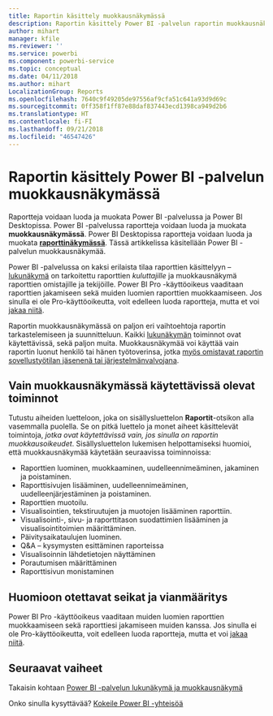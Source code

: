 ```yaml
---
title: Raportin käsittely muokkausnäkymässä
description: Raportin käsittely Power BI -palvelun raportin muokkausnäkymässä
author: mihart
manager: kfile
ms.reviewer: ''
ms.service: powerbi
ms.component: powerbi-service
ms.topic: conceptual
ms.date: 04/11/2018
ms.author: mihart
LocalizationGroup: Reports
ms.openlocfilehash: 7640c9f49205de97556af9cfa51c641a93d9d69c
ms.sourcegitcommit: 0ff358f1ff87e88daf837443ecd1398ca949d2b6
ms.translationtype: HT
ms.contentlocale: fi-FI
ms.lasthandoff: 09/21/2018
ms.locfileid: "46547426"
---
```

# <a name="interact-with-a-report-in-editing-view-in-power-bi-service"></a>Raportin käsittely Power BI -palvelun muokkausnäkymässä
Raportteja voidaan luoda ja muokata Power BI -palvelussa ja Power BI Desktopissa. Power BI -palvelussa raportteja voidaan luoda ja muokata **muokkausnäkymässä**. Power BI Desktopissa raportteja voidaan luoda ja muokata [**raporttinäkymässä**](desktop-report-view.md). Tässä artikkelissa käsitellään Power BI -palvelun muokkausnäkymää. 

Power BI -palvelussa on kaksi erilaista tilaa raporttien käsittelyyn – [lukunäkymä](consumer/end-user-reading-view.md) on tarkoitettu raporttien *kuluttajille* ja muokkausnäkymä raporttien omistajille ja tekijöille.  Power BI Pro -käyttöoikeus vaaditaan raporttien jakamiseen sekä muiden luomien raporttien muokkaamiseen. Jos sinulla ei ole Pro-käyttöoikeutta, voit edelleen luoda raportteja, mutta et voi [jakaa niitä](service-share-reports.md).    

Raportin muokkausnäkymässä on paljon eri vaihtoehtoja raportin tarkastelemiseen ja suunnitteluun. Kaikki [lukunäkymän](consumer/end-user-reading-view.md) toiminnot ovat käytettävissä, sekä paljon muita. Muokkausnäkymää voi käyttää vain raportin luonut henkilö tai hänen työtoverinsa, jotka [myös omistavat raportin sovellustyötilan jäsenenä tai järjestelmänvalvojana](consumer/end-user-create-apps.md).

## <a name="functionality-only-available-in-editing-view"></a>Vain muokkausnäkymässä käytettävissä olevat toiminnot
Tutustu aiheiden luetteloon, joka on sisällysluettelon **Raportit**-otsikon alla vasemmalla puolella. Se on pitkä luettelo ja monet aiheet käsittelevät toimintoja, *jotka ovat käytettävissä vain, jos sinulla on raportin muokkausoikeudet*.  Sisällysluettelon lukemisen helpottamiseksi huomioi, että muokkausnäkymää käytetään seuraavissa toiminnoissa:

* Raporttien luominen, muokkaaminen, uudelleennimeäminen, jakaminen ja poistaminen.
* Raporttisivujen lisääminen, uudelleennimeäminen, uudelleenjärjestäminen ja poistaminen.
* Raporttien muotoilu.
* Visualisointien, tekstiruutujen ja muotojen lisääminen raporttiin.
* Visualisointi-, sivu- ja raporttitason suodattimien lisääminen ja visualisointitoimien määrittäminen.
* Päivitysaikataulujen luominen.
* Q&A – kysymysten esittäminen raporteissa
* Visualisoinnin lähdetietojen näyttäminen 
* Porautumisen määrittäminen
* Raporttisivun monistaminen

## <a name="considerations-and-troubleshooting"></a>Huomioon otettavat seikat ja vianmääritys
Power BI Pro -käyttöoikeus vaaditaan muiden luomien raporttien muokkaamiseen sekä raporttiesi jakamiseen muiden kanssa.  Jos sinulla ei ole Pro-käyttöoikeutta, voit edelleen luoda raportteja, mutta et voi [jakaa niitä](service-share-reports.md).


## <a name="next-steps"></a>Seuraavat vaiheet
Takaisin kohtaan [Power BI -palvelun lukunäkymä ja muokkausnäkymä](consumer/end-user-reading-view.md)

Onko sinulla kysyttävää? [Kokeile Power BI -yhteisöä](http://community.powerbi.com/)

